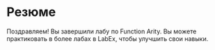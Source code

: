# Резюме

Поздравляем! Вы завершили лабу по Function Arity. Вы можете практиковать в более лабах в LabEx, чтобы улучшить свои навыки.
